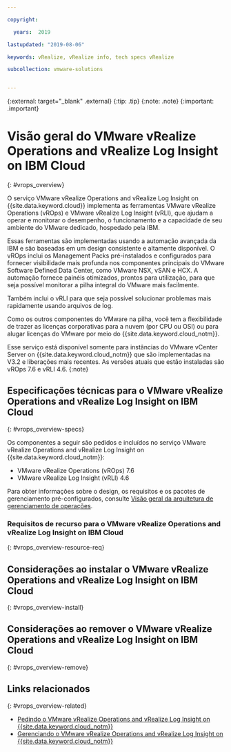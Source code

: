 ```yaml
---

copyright:

  years:  2019

lastupdated: "2019-08-06"

keywords: vRealize, vRealize info, tech specs vRealize

subcollection: vmware-solutions


---
```


{:external: target="_blank" .external}
{:tip: .tip}
{:note: .note}
{:important: .important}

# Visão geral do VMware vRealize Operations and vRealize Log Insight on IBM Cloud
{: #vrops_overview}

O serviço VMware vRealize Operations and vRealize Log Insight on {{site.data.keyword.cloud}} implementa as ferramentas VMware vRealize Operations (vROps) e VMware vRealize Log Insight (vRLI), que ajudam a operar e monitorar o desempenho, o funcionamento e a capacidade de seu ambiente do VMware dedicado, hospedado pela IBM.

Essas ferramentas são implementadas usando a automação avançada da IBM e são baseadas em um design consistente e altamente disponível. O vROps inclui os Management Packs pré-instalados e configurados para fornecer visibilidade mais profunda nos componentes principais do VMware Software Defined Data Center, como VMware NSX, vSAN e HCX. A automação fornece painéis otimizados, prontos para utilização, para que seja possível monitorar a pilha integral do VMware mais facilmente.

Também inclui o vRLI para que seja possível solucionar problemas mais rapidamente usando arquivos de log.

Como os outros componentes do VMware na pilha, você tem a flexibilidade de trazer as licenças corporativas para a nuvem (por CPU ou OSI) ou para alugar licenças do VMware por meio do {{site.data.keyword.cloud_notm}}.

Esse serviço está disponível somente para instâncias do VMware vCenter Server on {{site.data.keyword.cloud_notm}} que são implementadas na V3.2 e liberações mais recentes. As versões atuais que estão instaladas são vROps 7.6 e vRLI 4.6.
{:note}

## Especificações técnicas para o VMware vRealize Operations and vRealize Log Insight on IBM Cloud
{: #vrops_overview-specs}

Os componentes a seguir são pedidos e incluídos no serviço VMware vRealize Operations and vRealize Log Insight on {{site.data.keyword.cloud_notm}}:
* VMware vRealize Operations (vROps) 7.6
* VMware vRealize Log Insight (vRLI) 4.6

Para obter informações sobre o design, os requisitos e os pacotes de gerenciamento pré-configurados, consulte [Visão geral da arquitetura de gerenciamento de operações](/docs/services/vmwaresolutions/services?topic=vmware-solutions-opsmgmt-arch).

### Requisitos de recurso para o VMware vRealize Operations and vRealize Log Insight on IBM Cloud
{: #vrops_overview-resource-req}


## Considerações ao instalar o VMware vRealize Operations and vRealize Log Insight on IBM Cloud
{: #vrops_overview-install}


## Considerações ao remover o VMware vRealize Operations and vRealize Log Insight on IBM Cloud
{: #vrops_overview-remove}


## Links relacionados
{: #vrops_overview-related}

* [Pedindo o VMware vRealize Operations and vRealize Log Insight on {{site.data.keyword.cloud_notm}}](/docs/services/vmwaresolutions/services?topic=vmware-solutions-vrops_ordering)
* [Gerenciando o VMware vRealize Operations and vRealize Log Insight on {{site.data.keyword.cloud_notm}}](/docs/services/vmwaresolutions/services?topic=vmware-solutions-managing_vrops)
